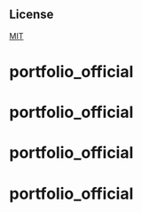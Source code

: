 ## License

[MIT](https://choosealicense.com/licenses/mit/)
# portfolio_official
# portfolio_official
# portfolio_official
# portfolio_official
